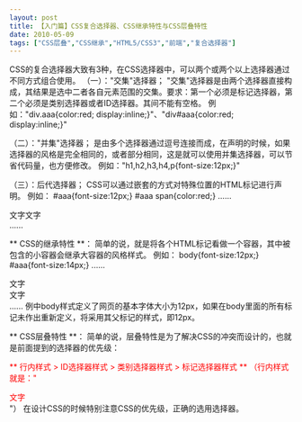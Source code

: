 ```yaml
---
layout: post
title: 【入门篇】CSS复合选择器、CSS继承特性与CSS层叠特性		
date: 2010-05-09
tags: ["CSS层叠","CSS继承","HTML5/CSS3","前端","复合选择器"]
---
```


CSS的复合选择器大致有3种，在CSS选择器中，可以两个或两个以上选择器通过不同方式组合使用。
（一）："交集"选择器；
"交集"选择器是由两个选择器直接构成，其结果是选中二者各自元素范围的交集。要求：第一个必须是标记选择器，第二个必须是类别选择器或者ID选择器。其间不能有空格。
例如："div.aaa{color:red; display:inline;}"、"div#aaa{color:red; display:inline;}"

（二）："并集"选择器；
是由多个选择器通过逗号连接而成，在声明的时候，如果选择器的风格是完全相同的，或者部分相同，这是就可以使用并集选择器，可以节省代码量，也方便修改。
例如："h1,h2,h3,h4,p{font-size:12px;}"

（三）：后代选择器；
CSS可以通过嵌套的方式对特殊位置的HTML标记进行声明。
例如：
#aaa{font-size:12px;}
#aaa span{color:red;}
......
<div id="aaa">文字<span>文字</span></div>
......

** CSS的继承特性 **：
简单的说，就是将各个HTML标记看做一个容器，其中被包含的小容器会继承大容器的风格样式。
例如：
body{font-size:12px;}
#aaa{font-size:14px;}
......
<div>文字
<div id="aaa">文字</div>
</div>
......
例中body样式定义了网页的基本字体大小为12px，如果在body里面的所有标记未作出重新定义，将采用其父标记的样式，即12px。

** CSS层叠特性 **：
简单的说，层叠特性是为了解决CSS的冲突而设计的，也就是前面提到的选择器的优先级：

<span style="color: #ff0000;">** 行内样式 > ID选择器样式 > 类别选择器样式 > 标记选择器样式 **
（行内样式就是："<div style="color:red;">文字</div>"）
在设计CSS的时候特别注意CSS的优先级，正确的选用选择器。		